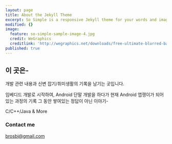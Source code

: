 ```yaml
---
layout: page
title: About the Jekyll Theme
excerpt: So Simple is a responsive Jekyll theme for your words and images.
modified: {}
image:
  feature: so-simple-sample-image-4.jpg
  credit: WeGraphics
  creditlink: 'http://wegraphics.net/downloads/free-ultimate-blurred-background-pack/'
published: true
---
```


## 이 곳은-
개발 관련 내용과 신변 잡기/취미생활의 기록을 남기는 곳입니다.

임베디드 개발로 시작하여, 
Android 단말 개발을 하다가 현재 Android 앱쟁이가 되어있는 과정의 기록
그 동안 쌓여있는 정답이 아닌 이야기-

C/C++/Java & More


### Contact me

[brosbj@gmail.com](mailto:brosbj@gmail.com)
